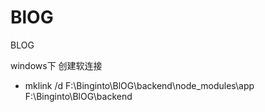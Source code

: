 # BlOG
BLOG

windows下 创建软连接
- mklink /d  F:\Binginto\BlOG\backend\node_modules\app F:\Binginto\BlOG\backend